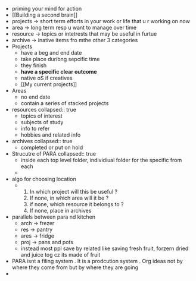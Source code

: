 - priming your mind for action
- [[Building a second brain]]
- projects -> short term efforts in your work or life that u r working on now
- area -> long term resp u want to manage over time
- resource -> topics or intetrests that may be useful in furtue
- archive -> inative items fro mthe other 3 categories
- Projects
	- have a beg and end date
	- take place  duribng sepcific time
	- they finish
	- **have a specific clear outcome**
	- native oS if creatives
	- [[My current  projects]]
- Areas
	- no end date
	- contain a series of stacked projects
- resources
  collapsed:: true
	- topics of interest
	- subjects of study
	- info to refer
	- hobbies and related info
- archives
  collapsed:: true
	- completed or put on hold
- Strucutre of PARA
  collapsed:: true
	- inside each  top level folder, individiual folder for the specific from each
	-
- algo for choosing location
	- 1. In which project will this be useful ?
	  2. If none, in which area will it be ?
	  3. if none, which resource it belongs to ?
	  4. If none, place in archives
- parallels between para nd kitchen
	- arch -> frezer
	- res -> pantry
	- ares -> fridge
	- proj -> pans and pots
	- instead most ppl save by related like saving fresh fruit, forzern dried and juice tog cz its made of fruit
- PARA isnt a filing system . It is a prodcution system . Org ideas not by where they come from but by where they are going
-